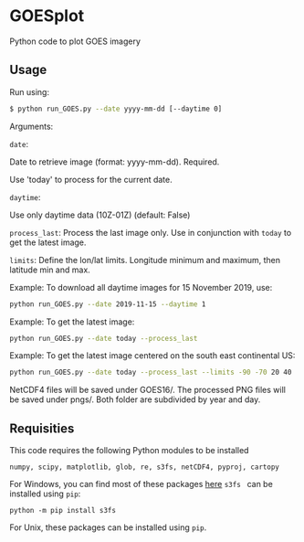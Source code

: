 # GOESplot
Python code to plot GOES imagery

## Usage
Run using:
````sh
$ python run_GOES.py --date yyyy-mm-dd [--daytime 0]
````
Arguments:

 ````date````: 

 Date to retrieve image (format: yyyy-mm-dd). Required.

 Use 'today' to process for the current date.

 ````daytime````: 

 Use only daytime data (10Z-01Z) (default: False)

 ````process_last````:
 Process the last image only. Use in conjunction with `today` to get the latest image.

 ```` limits ````:
 Define the lon/lat limits. Longitude minimum and maximum, then latitude min and max.

Example: To download all daytime images for 15 November 2019, use:
```` sh
python run_GOES.py --date 2019-11-15 --daytime 1
````

Example: To get the latest image:
```` sh
python run_GOES.py --date today --process_last
````

Example: To get the latest image centered on the south east continental US:
```` sh
python run_GOES.py --date today --process_last --limits -90 -70 20 40
````

 NetCDF4 files will be saved under GOES16/. The processed PNG files will be saved under pngs/. Both folder are subdivided by year and day. 

 ## Requisities
 This code requires the following Python modules to be installed

 ````
 numpy, scipy, matplotlib, glob, re, s3fs, netCDF4, pyproj, cartopy
 ````

 For Windows, you can find most of these packages [here](https://www.lfd.uci.edu/~gohlke/pythonlibs/)
 ```` s3fs  ```` can be installed using ```pip```:
 ````
 python -m pip install s3fs
 ````

 For Unix, these packages can be installed using ````pip````.

